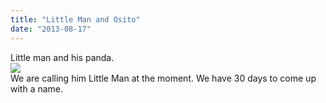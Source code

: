 ```yaml
---
title: "Little Man and Osito"
date: "2013-08-17"
---
```


Little man and his panda.  
![](images/tumblr_inline_mroctkNSlX1qlj3bd.jpg)  
We are calling him Little Man at the moment. We have 30 days to come up with a name.
